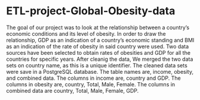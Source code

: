 # ETL-project-Global-Obesity-data
The goal of our project was to look at the relationship between a country’s economic conditions and its level of obesity. 
In order to draw the relationship, GDP as an indication of a country’s economic standing and BMI as an indication of the 
rate of obesity in said country were used. Two data sources have been selected to obtain rates of 
obesities and GDP for all the countries for specific years. After cleanig the data, We merged the two data sets on country name,
as this is a unique identifier. The cleaned data sets were save in a PostgreSQL database. The table names are, income, obesity, 
and combined data. The columns in income are, country and GDP. The columns in obesity are, country, Total, Male, Female. The columns 
in combined data are country, Total, Male, Female, GDP.
